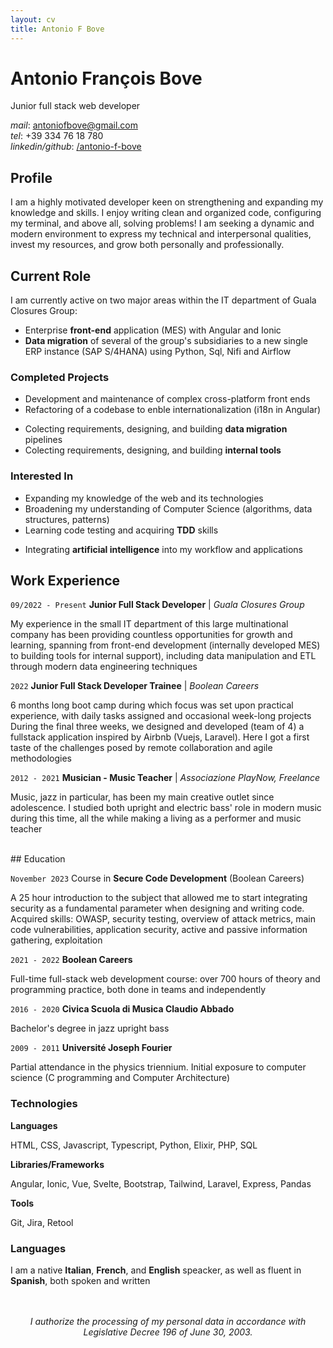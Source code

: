 ```yaml
---
layout: cv
title: Antonio F Bove
---
```


# Antonio François Bove

Junior full stack web developer

<div id="webaddress" class="contact-info">
    <!-- BUG: non manda la mail -->
    <!-- <ion-icon name="at-outline"></ion-icon> <a href="antoniofbove@gmail.com">antoniofbove@gmail.com</a> -->
    <!-- | <a href="http://en.wikipedia.org/wiki/Isaac_Newton">My wikipedia page</a> -->
    <!-- TODO: more contact info: location, tel, linkedin/github -->
    <!-- add icons -->
    <div><em>mail</em>: <a href="mailto:antoniofbove@gmail.com">antoniofbove@gmail.com</a></div>
    <div><em>tel</em>: +39 334 76 18 780</div>
    <div><em>linkedin/github</em>: <a href="https://www.linkedin.com/in/antonio-f-bove/">/antonio-f-bove</a></div>
</div>

## Profile

I am a highly motivated developer keen on strengthening and expanding my knowledge and skills. I enjoy writing clean and organized code, configuring my terminal, and above all, solving problems! I am seeking a dynamic and modern environment to express my technical and interpersonal qualities, invest my resources, and grow both personally and professionally.

## Current Role

I am currently active on two major areas within the IT department of Guala Closures Group:

- Enterprise **front-end** application (MES) with Angular and Ionic
- **Data migration** of several of the group's subsidiaries to a new single ERP instance (SAP S/4HANA) using Python, Sql, Nifi and Airflow

### Completed Projects

- Development and maintenance of complex cross-platform front ends
- Refactoring of a codebase to enble internationalization (i18n in Angular)
<!-- TODO: Reformulate! -->
- Colecting requirements, designing, and building **data migration** pipelines
- Colecting requirements, designing, and building  **internal tools**

### Interested In

- Expanding my knowledge of the web and its technologies
- Broadening my understanding of Computer Science (algorithms, data structures, patterns)
- Learning code testing and acquiring **TDD** skills
<!-- - Delving into the concepts of **functional programming** (Elixirlang) -->
- Integrating **artificial intelligence** into my workflow and applications

## Work Experience

`09/2022 - Present`
**Junior Full Stack Developer** | _Guala Closures Group_

My experience in the small IT department of this large multinational company has been providing countless opportunities for growth and learning, spanning from front-end development (internally developed MES) to building tools for internal support), including data manipulation and ETL through modern data engineering techniques

`2022`
**Junior Full Stack Developer Trainee** | _Boolean Careers_

6 months long boot camp during which focus was set upon practical experience, with daily tasks assigned and occasional week-long projects  
During the final three weeks, we designed and developed (team of 4) a fullstack application inspired by Airbnb (Vuejs, Laravel). Here I got a first taste of the challenges posed by remote collaboration and agile methodologies

`2012 - 2021`
**Musician - Music Teacher** | _Associazione PlayNow, Freelance_

Music, jazz in particular, has been my main creative outlet since adolescence. I studied both upright and electric bass' role in modern music during this time, all the while making a living as a performer and music teacher

<!-- NOTE: line break to keep h2 from getting separated from following text -->
<br> 
## Education

`November 2023`
Course in **Secure Code Development** (Boolean Careers)

A 25 hour introduction to the subject that allowed me to start integrating security as a fundamental parameter when designing and writing code. Acquired skills: OWASP, security testing, overview of attack metrics, main code vulnerabilities, application security, active and passive information gathering, exploitation

`2021 - 2022`
**Boolean Careers**

Full-time full-stack web development course: over 700 hours of theory and programming practice, both done in teams and independently

`2016 - 2020`
**Civica Scuola di Musica Claudio Abbado**

Bachelor's degree in jazz upright bass

`2009 - 2011`
**Université Joseph Fourier**

Partial attendance in the physics triennium. Initial exposure to computer science (C programming and Computer Architecture)

### Technologies

**Languages**

HTML, CSS, Javascript, Typescript, Python, Elixir, PHP, SQL

**Libraries/Frameworks**

Angular, Ionic, Vue, Svelte, Bootstrap, Tailwind, Laravel, Express, Pandas

**Tools**

Git, Jira, Retool

### Languages

I am a native **Italian**, **French**, and **English** speacker, as well as fluent in **Spanish**, both spoken and written

<div style="text-align: center; margin-top: 3rem; font-style: italic;">
I authorize the processing of my personal data in accordance with Legislative Decree 196 of June 30, 2003.
</div>
